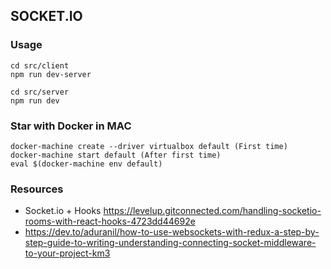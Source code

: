 <!-- TABLE OF CONTENTS -->
## SOCKET.IO 

### Usage
```
cd src/client
npm run dev-server
```
```
cd src/server
npm run dev
```

### Star with Docker in MAC
```
docker-machine create --driver virtualbox default (First time)
docker-machine start default (After first time)
eval $(docker-machine env default)
```

### Resources
* Socket.io + Hooks https://levelup.gitconnected.com/handling-socketio-rooms-with-react-hooks-4723dd44692e
* https://dev.to/aduranil/how-to-use-websockets-with-redux-a-step-by-step-guide-to-writing-understanding-connecting-socket-middleware-to-your-project-km3
